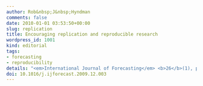 ```yaml
---
author: Rob&nbsp;J&nbsp;Hyndman
comments: false
date: 2010-01-01 03:53:50+00:00
slug: replication
title: Encouraging replication and reproducible research
wordpress_id: 1001
kind: editorial
tags:
- forecasting
- reproducibility
details: "<em>International Journal of Forecasting</em> <b>26</b>(1), pp.2-3"
doi: 10.1016/j.ijforecast.2009.12.003
---
```

